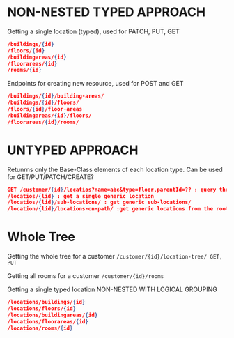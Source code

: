 
NON-NESTED TYPED APPROACH
=========================

Getting a single location (typed), used for PATCH, PUT, GET

```json
/buildings/{id}
/floors/{id}
/buildingareas/{id}
/floorareas/{id}
/rooms/{id}
```

Endpoints for creating new resource, used for POST and GET

```json
/buildings/{id}/building-areas/
/buildings/{id}/floors/
/floors/{id}/floor-areas
/buildingareas/{id}/floors/
/floorareas/{id}/rooms/
```

UNTYPED APPROACH
================

Retunrns only the Base-Class elements of each location type. Can be used for GET/PUT/PATCH/CREATE?

```json
GET /customer/{id}/locatios?name=abc&type=floor,parentId=?? : query the locations of a customer with query parameters
/locatios/{lid} : get a single generic location
/locatios/{lid}/sub-locations/ : get generic sub-locations/
/location/{lid}/locations-on-path/ :get generic locations from the root to the given location
```


Whole Tree
==========
Getting the whole tree for a customer
`/customer/{id}/location-tree/ GET, PUT`

Getting all rooms for a customer
`/customer/{id}/rooms`


Getting  a single typed location NON-NESTED WITH LOGICAL GROUPING
```json
/locations/buildings/{id}
/locations/floors/{id}
/locations/buildingareas/{id}
/locations/floorareas/{id}
/locations/rooms/{id}
```
